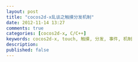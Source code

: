 ```yaml
---
layout: post
title: "cocos2d-x乱谈之触摸分发机制"
date: 2012-11-14 13:27
comments: true
categories: [cocos2d-x, C/C++]
keywords: cocos2d-x, touch, 触摸, 分发, 事件, 机制
description:
published: false
---
```

